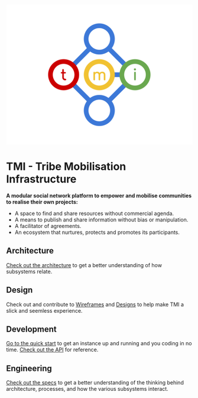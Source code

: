 ![TMI Logo](./docs/svg/tmi.svg)

# TMI - Tribe Mobilisation Infrastructure

**A modular social network platform to empower and mobilise communities
to realise their own projects:**

* A space to find and share resources without commercial agenda.
* A means to publish and share information without bias or manipulation.
* A facilitator of agreements.
* An ecosystem that nurtures, protects and promotes its participants.


## Architecture

[Check out the architecture]() to get a better understanding of how subsystems
relate.


## Design

Check out and contribute to [Wireframes]() and [Designs]() to help make TMI a
slick and seemless experience.


## Development

[Go to the quick start]() to get an instance up and running and you coding in no
time. [Check out the API]() for reference.


## Engineering

[Check out the specs]() to get a better understanding of the thinking behind
architecture, processes, and how the various subsystems interact.
